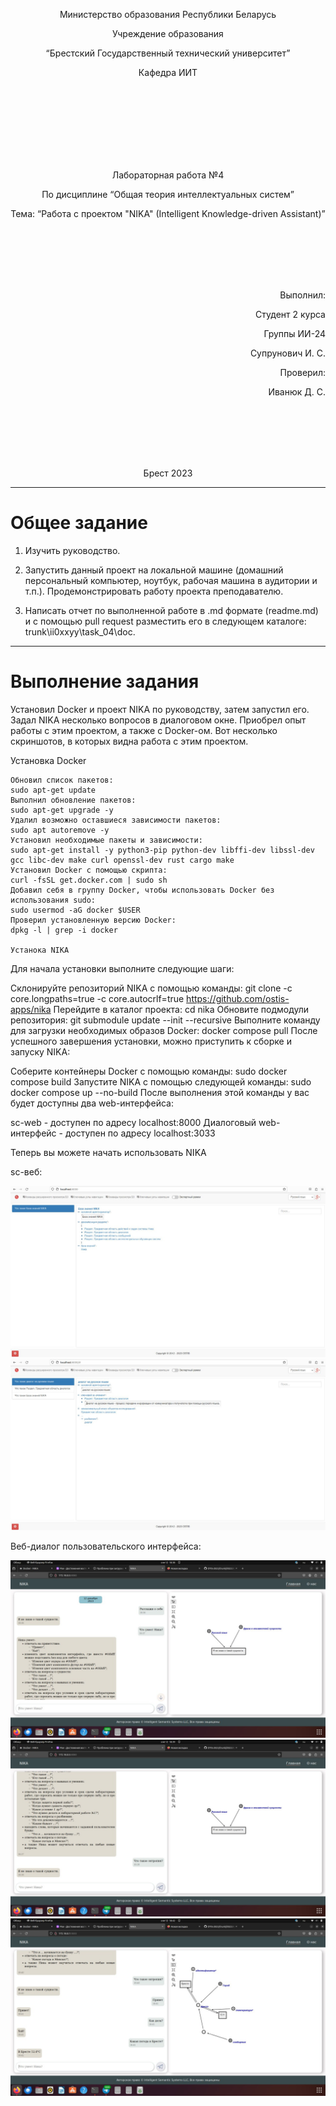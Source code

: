<p align="center"> Министерство образования Республики Беларусь</p>
<p align="center">Учреждение образования</p>
<p align="center">“Брестский Государственный технический университет”</p>
<p align="center">Кафедра ИИТ</p>
<br><br><br><br><br><br><br>
<p align="center">Лабораторная работа №4</p>
<p align="center">По дисциплине “Общая теория интеллектуальных систем”</p>
<p align="center">Тема: “Работа с проектом "NIKA" (Intelligent Knowledge-driven Assistant)”</p>
<br><br><br><br><br>
<p align="right">Выполнил:</p>
<p align="right">Студент 2 курса</p>
<p align="right">Группы ИИ-24</p>
<p align="right">Супрунович И. С.</p>
<p align="right">Проверил:</p>
<p align="right">Иванюк Д. С.</p>
<br><br><br><br><br>
<p align="center">Брест 2023</p>

---

# Общее задание #
1. Изучить руководство.

2. Запустить данный проект на локальной машине (домашний персональный компьютер, ноутбук, рабочая машина в аудитории и т.п.). Продемонстрировать работу проекта преподавателю.

3. Написать отчет по выполненной работе в .md формате (readme.md) и с помощью pull request разместить его в следующем каталоге: trunk\ii0xxyy\task_04\doc.


---

# Выполнение задания #

Установил Docker и проект NIKA по руководству, затем запустил его. Задал NIKA несколько вопросов в диалоговом окне. Приобрел опыт работы с этим проектом, а также с Docker-ом. Вот несколько скриншотов, в которых видна работа с этим проектом.

Установка Docker
```
Обновил список пакетов:
sudo apt-get update
Выполнил обновление пакетов:
sudo apt-get upgrade -y
Удалил возможно оставшиеся зависимости пакетов:
sudo apt autoremove -y
Установил необходимые пакеты и зависимости:
sudo apt-get install -y python3-pip python-dev libffi-dev libssl-dev gcc libc-dev make curl openssl-dev rust cargo make
Установил Docker с помощью скрипта:
curl -fsSL get.docker.com | sudo sh
Добавил себя в группу Docker, чтобы использовать Docker без использования sudo:
sudo usermod -aG docker $USER
Проверил установленную версию Docker:
dpkg -l | grep -i docker

Устанока NIKA
```

Для начала установки выполните следующие шаги:

Склонируйте репозиторий NIKA с помощью команды:
git clone -c core.longpaths=true -c core.autocrlf=true https://github.com/ostis-apps/nika 
Перейдите в каталог проекта:
cd nika
Обновите подмодули репозитория:
git submodule update --init --recursive
Выполните команду для загрузки необходимых образов Docker:
docker compose pull
После успешного завершения установки, можно приступить к сборке и запуску NIKA:

Соберите контейнеры Docker с помощью команды:
sudo docker compose build
Запустите NIKA с помощью следующей команды:
sudo docker compose up --no-build
После выполнения этой команды у вас будет доступны два web-интерфейса:

sc-web - доступен по адресу localhost:8000
Диалоговый web-интерфейс - доступен по адресу localhost:3033

Теперь вы можете начать использовать NIKA

sc-веб:

![Вывод:](r.png)
![Вывод:](t.png)

Веб-диалог пользовательского интерфейса: 

![Вывод:](q.jpg)
![Вывод:](w.jpg)
![Вывод:](e.jpg)

